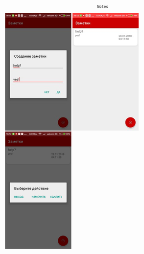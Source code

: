                                               Notes
![Иллюстрация к проекту](https://github.com/ermeichook/Notes/blob/master/img/1.jpg) ![Иллюстрация к проекту](https://github.com/ermeichook/Notes/blob/master/img/2.jpg) ![Иллюстрация к проекту](https://github.com/ermeichook/Notes/blob/master/img/3.png)
